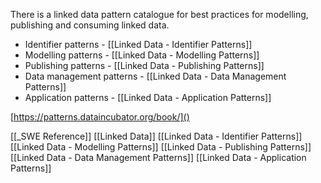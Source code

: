 There is a linked data pattern catalogue for best practices for modelling, publishing and consuming linked data.

- Identifier patterns - [[Linked Data - Identifier Patterns]]
- Modelling patterns - [[Linked Data - Modelling Patterns]]
- Publishing patterns - [[Linked Data - Publishing Patterns]]
- Data management patterns - [[Linked Data - Data Management Patterns]]
- Application patterns - [[Linked Data - Application Patterns]]

[https://patterns.dataincubator.org/book/]()

[[_SWE Reference]]
[[Linked Data]]
[[Linked Data - Identifier Patterns]]
[[Linked Data - Modelling Patterns]]
[[Linked Data - Publishing Patterns]]
[[Linked Data - Data Management Patterns]]
[[Linked Data - Application Patterns]]